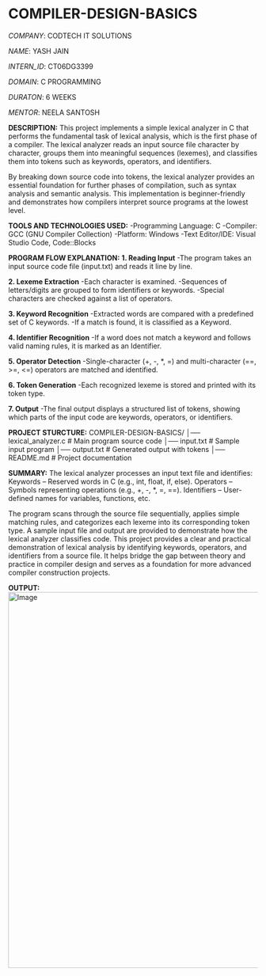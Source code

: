 # COMPILER-DESIGN-BASICS

*COMPANY*:  CODTECH IT SOLUTIONS

*NAME*: YASH JAIN

*INTERN_ID*: CT06DG3399

*DOMAIN*: C PROGRAMMING

*DURATON*: 6 WEEKS

*MENTOR*: NEELA SANTOSH

**DESCRIPTION:**
This project implements a simple lexical analyzer in C that performs the fundamental task of lexical analysis, which is the first phase of a compiler. The lexical analyzer reads an input source file character by character, groups them into meaningful sequences (lexemes), and classifies them into tokens such as keywords, operators, and identifiers.

By breaking down source code into tokens, the lexical analyzer provides an essential foundation for further phases of compilation, such as syntax analysis and semantic analysis. This implementation is beginner-friendly and demonstrates how compilers interpret source programs at the lowest level.

**TOOLS AND TECHNOLOGIES USED:**
-Programming Language: C
-Compiler: GCC (GNU Compiler Collection)
-Platform: Windows
-Text Editor/IDE: Visual Studio Code, Code::Blocks

**PROGRAM FLOW EXPLANATION:**
**1. Reading Input**
-The program takes an input source code file (input.txt) and reads it line by line.

**2. Lexeme Extraction**
-Each character is examined.
-Sequences of letters/digits are grouped to form identifiers or keywords.
-Special characters are checked against a list of operators.

**3. Keyword Recognition**
-Extracted words are compared with a predefined set of C keywords.
-If a match is found, it is classified as a Keyword.

**4. Identifier Recognition**
-If a word does not match a keyword and follows valid naming rules, it is marked as an Identifier.

**5. Operator Detection**
-Single-character (+, -, *, =) and multi-character (==, >=, <=) operators are matched and identified.

**6. Token Generation**
-Each recognized lexeme is stored and printed with its token type.

**7. Output**
-The final output displays a structured list of tokens, showing which parts of the input code are keywords, operators, or identifiers.

**PROJECT STURCTURE:**
COMPILER-DESIGN-BASICS/
│── lexical_analyzer.c     # Main program source code
│── input.txt              # Sample input program
│── output.txt             # Generated output with tokens
│── README.md              # Project documentation


**SUMMARY:**
The lexical analyzer processes an input text file and identifies:
Keywords – Reserved words in C (e.g., int, float, if, else).
Operators – Symbols representing operations (e.g., +, -, *, =, ==).
Identifiers – User-defined names for variables, functions, etc.

The program scans through the source file sequentially, applies simple matching rules, and categorizes each lexeme into its corresponding token type. A sample input file and output are provided to demonstrate how the lexical analyzer classifies code.
This project provides a clear and practical demonstration of lexical analysis by identifying keywords, operators, and identifiers from a source file. It helps bridge the gap between theory and practice in compiler design and serves as a foundation for more advanced compiler construction projects.

**OUTPUT:**
<img width="1117" height="760" alt="Image" src="https://github.com/user-attachments/assets/438baaf8-50f3-4241-93fd-e9f7881db967" />
